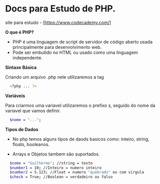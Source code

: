 # Docs para Estudo de PHP.
site para estudo - [https://www.codecademy.com/]

**O que é PHP?**

- PHP é uma linguagem de script de servidor de código aberto usada principalmente para desenvolvimento web. </br>
- Pode ser embutido no HTML ou usado como uma linguagem independente.

**Sintaxe Básica**

Criando um arquivo .php nele utilizaremos a tag

``` bash
  <?php ... ?>
```

**Variáveis**

Para criarmos uma variavel utilizaremos o prefixo `$`, seguido do nome da variavel que vamos definir. 

``` bash
  $nome = "...";
```

**Tipos de Dados**

- No php temos alguns tipos de daods basicos como: inteiro, string, floats, booleanos.

- Arrays e Objetos tambem são suportados.

``` bash
  $nome = "Guilherme"; //string = texto
  $number1 = 10; //Inteiro = numero inteiro
  $number2 = 5.123; //Float = numero "quebrado" ou com virgula
  $check = True; //Boolean = verdadeiro ou falso
```


